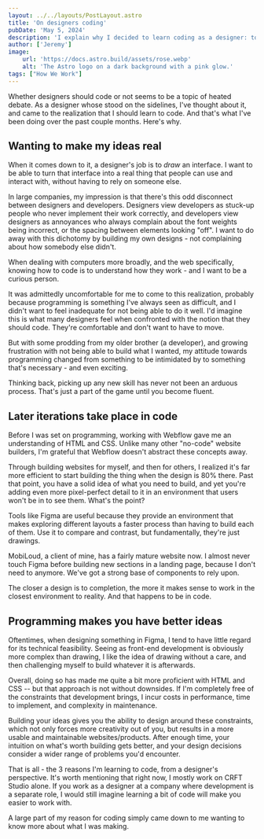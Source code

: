 ```yaml
---
layout: ../../layouts/PostLayout.astro
title: 'On designers coding'
pubDate: 'May 5, 2024'
description: 'I explain why I decided to learn coding as a designer: to make my ideas real, work more efficiently in later design iterations, and develop better design.'
author: ['Jeremy']
image:
    url: 'https://docs.astro.build/assets/rose.webp'
    alt: 'The Astro logo on a dark background with a pink glow.'
tags: ["How We Work"]
---
```

Whether designers should code or not seems to be a topic of heated debate. As a designer whose stood on the sidelines, I've thought about it, and came to the realization that I should learn to code. And that's what I've been doing over the past couple months. Here's why.

## Wanting to make my ideas real

When it comes down to it, a designer's job is to *draw* an interface. I want to be able to turn that interface into a real thing that people can use and interact with, without having to rely on someone else.

In large companies, my impression is that there's this odd disconnect between designers and developers. Designers view developers as stuck-up people who never implement their work correctly, and developers view designers as annoyances who always complain about the font weights being incorrect, or the spacing between elements looking "off". I want to do away with this dichotomy by building my own designs - not complaining about how somebody else didn't.

When dealing with computers more broadly, and the web specifically, knowing how to code is to understand how they work - and I want to be a curious person.

It was admittedly uncomfortable for me to come to this realization, probably because programming is something I've always seen as difficult, and I didn't want to feel inadequate for not being able to do it well. I'd imagine this is what many designers feel when confronted with the notion that they should code. They're comfortable and don't want to have to move.

But with some prodding from my older brother (a developer), and growing frustration with not being able to build what I wanted, my attitude towards programming changed from something to be intimidated by to something that's necessary - and even exciting.

Thinking back, picking up any new skill has never not been an arduous process. That's just a part of the game until you become fluent.

## Later iterations take place in code

Before I was set on programming, working with Webflow gave me an understanding of HTML and CSS. Unlike many other "no-code" website builders, I'm grateful that Webflow doesn't abstract these concepts away.

Through building websites for myself, and then for others, I realized it's far more efficient to start building the thing when the design is 80% there. Past that point, you have a solid idea of what you need to build, and yet you're adding even more pixel-perfect detail to it in an environment that users won't be in to see them. What's the point?

Tools like Figma are useful because they provide an environment that makes exploring different layouts a faster process than having to build each of them. Use it to compare and contrast, but fundamentally, they're just drawings.

MobiLoud, a client of mine, has a fairly mature website now. I almost never touch Figma before building new sections in a landing page, because I don't need to anymore. We've got a strong base of components to rely upon.

The closer a design is to completion, the more it makes sense to work in the closest environment to reality. And that happens to be in code.

## Programming makes you have better ideas

Oftentimes, when designing something in Figma, I tend to have little regard for its technical feasibility. Seeing as front-end development is obviously more complex than drawing, I like the idea of drawing without a care, and then challenging myself to build whatever it is afterwards.

Overall, doing so has made me quite a bit more proficient with HTML and CSS -- but that approach is not without downsides. If I'm completely free of the constraints that development brings, I incur costs in performance, time to implement, and complexity in maintenance.

Building your ideas gives you the ability to design around these constraints, which not only forces more creativity out of you, but results in a more usable and maintainable websites/products. After enough time, your intuition on what's worth building gets better, and your design decisions consider a wider range of problems you'd encounter.

That is all - the 3 reasons I'm learning to code, from a designer's perspective. It's worth mentioning that right now, I mostly work on CRFT Studio alone. If you work as a designer at a company where development is a separate role, I would still imagine learning a bit of code will make you easier to work with.

A large part of my reason for coding simply came down to me wanting to know more about what I was making.
